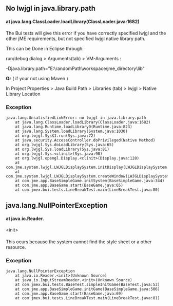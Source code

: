 ## No lwjgl in java.library.path ##
#### at java.lang.ClassLoader.loadLibrary(ClassLoader.java:1682) ####

The Bui tests will give this error if you have correctly specified lwjgl and the other jME requirements, but not specified lwjgl native library path.

This can be Done in Eclipse through:

run/debug dialog > Arguments(tab) > VM-Arguments :

-Djava.library.path="E:\randomPath\workspace\jme\_directory\lib"

**Or** ( if your not using Maven )

In Project Properties > Java Build Path > Libraries (tab) > lwjgl > Native Library Location

### Exception ###
```
java.lang.UnsatisfiedLinkError: no lwjgl in java.library.path
	at java.lang.ClassLoader.loadLibrary(ClassLoader.java:1682)
	at java.lang.Runtime.loadLibrary0(Runtime.java:823)
	at java.lang.System.loadLibrary(System.java:1030)
	at org.lwjgl.Sys$1.run(Sys.java:72)
	at java.security.AccessController.doPrivileged(Native Method)
	at org.lwjgl.Sys.doLoadLibrary(Sys.java:65)
	at org.lwjgl.Sys.loadLibrary(Sys.java:81)
	at org.lwjgl.Sys.<clinit>(Sys.java:98)
	at org.lwjgl.opengl.Display.<clinit>(Display.java:128)
	at com.jme.system.lwjgl.LWJGLDisplaySystem.initDisplay(LWJGLDisplaySystem.java:429)
	at com.jme.system.lwjgl.LWJGLDisplaySystem.createWindow(LWJGLDisplaySystem.java:143)
	at com.jme.app.BaseSimpleGame.initSystem(BaseSimpleGame.java:344)
	at com.jme.app.BaseGame.start(BaseGame.java:65)
	at com.jmex.bui.tests.LineBreakTest.main(LineBreakTest.java:80)
```

## java.lang.NullPointerException ##
#### at java.io.Reader.

&lt;init&gt;

 ####

This ocurs because the system cannot find the style sheet or a other resource.

### Exception ###
```
java.lang.NullPointerException
	at java.io.Reader.<init>(Unknown Source)
	at java.io.InputStreamReader.<init>(Unknown Source)
	at com.jmex.bui.tests.BaseTest.simpleInitGame(BaseTest.java:53)
	at com.jme.app.BaseSimpleGame.initGame(BaseSimpleGame.java:506)
	at com.jme.app.BaseGame.start(BaseGame.java:69)
	at com.jmex.bui.tests.LineBreakTest.main(LineBreakTest.java:81)
```